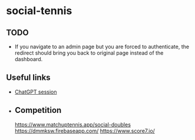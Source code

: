 # social-tennis

## TODO
- If you navigate to an admin page but you are forced to authenticate, the redirect should bring you back to original page instead of the dashboard.

## Useful links
- [ChatGPT session](https://chatgpt.com/share/398eb6e9-051c-442c-97b3-45153d3004be)

- ## Competition
  https://www.matchuptennis.app/social-doubles
  https://dmmksw.firebaseapp.com/
  https://www.score7.io/
  
